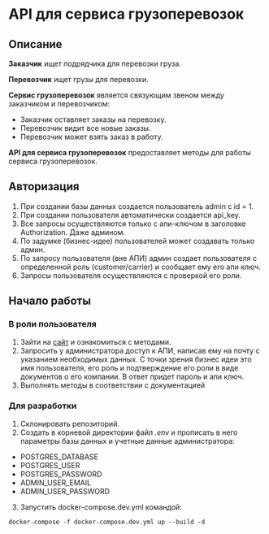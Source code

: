 # API для сервиса грузоперевозок

## Описание

**Заказчик** ищет подрядчика для перевозки груза.

**Перевозчик** ищет грузы для перевозки. 

**Сервис грузоперевозок** является связующим звеном между заказчиком и перевозчиком:

- Заказчик оставляет заказы на перевозку.
- Перевозчик видит все новые заказы.
- Перевозчик может взять заказ в работу.

**API для сервиса грузоперевозок** предоставляет методы для работы сервиса грузоперевозок.

## Авторизация

1. При создании базы данных создается пользователь admin с id = 1.
2. При создании пользователя автоматически создается api_key.
3. Все запросы осуществляются только с апи-ключом в заголовке Authorization. Даже админом.
4. По задумке (бизнес-идее) пользователей может создавать только админ.
5. По запросу пользователя (вне АПИ) админ создает пользователя с определенной роль (customer/carrier) и сообщает ему его апи ключ.
6. Запросы пользователя осуществляются с проверкой его роли.

## Начало работы

### В роли пользователя

1. Зайти на [сайт](http://b24appbm.ru/) и ознакомиться с методами.
2. Запросить у администратора доступ к АПИ, написав ему на почту с указанием необходимых данных. С точки зрения бизнес идеи это имя пользователя, его роль и подтверждение его роли в виде документов о его компании.  В ответ придет пароль и апи ключ.
3. Выполнять методы в соответствии с документацией

### Для разработки

1. Склонировать репозиторий.
2. Создать в корневой директории файл *.env* и прописать в него параметры базы данных и учетные данные администратора:

- POSTGRES_DATABASE
- POSTGRES_USER
- POSTGRES_PASSWORD
- ADMIN_USER_EMAIL
- ADMIN_USER_PASSWORD

3. Запустить docker-compose.dev.yml командой:

```
docker-compose -f docker-compose.dev.yml up --build -d
```

